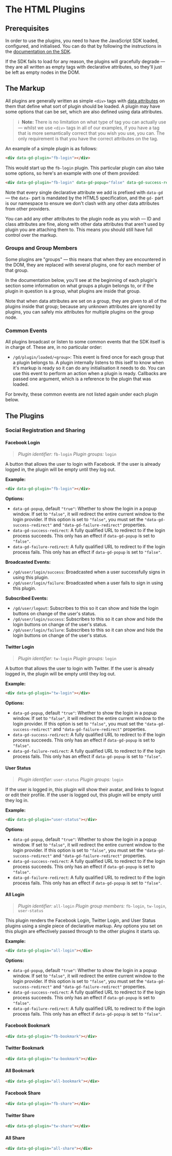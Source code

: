 # The HTML Plugins

## Prerequisites

In order to use the plugins, you need to have the JavaScript SDK loaded, configured, and initialised. You can do that by following the instructions in the [documentation on the SDK](https://github.com/globaldawn/docs/blob/master/sdk/README.md).

If the SDK fails to load for any reason, the plugins will gracefully degrade &mdash; they are all written as empty tags with declarative attributes, so they'll just be left as empty nodes in the DOM.

## The Markup

All plugins are generally written as simple `<div>` tags with [data attributes](http://dev.w3.org/html5/spec/global-attributes.html#embedding-custom-non-visible-data-with-the-data-*-attributes) on them that define what sort of plugin should be loaded. A plugin may have some options that can be set, which are also defined using data attributes.

> :information_source: &nbsp;**Note:** There is no limitation on what type of tag you can actually use &mdash; whilst we use `<div>` tags in all of our examples, if you have a tag that is more semantically correct that you wish you use, you can. The only requirement is that you have the correct attributes on the tag.

An example of a simple plugin is as follows:

```html
<div data-gd-plugin="fb-login"></div>
```

This would start up the `fb-login` plugin. This particular plugin can also take some options, so here's an example with one of them provided:

```html
<div data-gd-plugin="fb-login" data-gd-popup="false" data-gd-success-redirect="http://foo.com/bar" data-gd-failure-redirect="http://foo.com/moo"></div>
```

Note that every single declarative attribute we add is prefixed with `data-gd` &mdash; the `data-` part is mandated by the HTML5 specification, and the `gd-` part is our namespace to ensure we don't clash with any other data attributes from other providers.

You can add any other attributes to the plugin node as you wish &mdash; ID and class attributes are fine, along with other data attributes that aren't used by plugin you are attaching them to. This means you should still have full control over the markup.

### Groups and Group Members

Some plugins are "groups" &mdash; this means that when they are encountered in the DOM, they are replaced with several plugins, one for each member of that group.

In the documentation below, you'll see at the beginning of each plugin's section some information on what groups a plugin belongs to, or if the plugin in question is a group, what plugins are inside that group.

Note that when data attributes are set on a group, they are given to all of the plugins inside that group; because any unknown attributes are ignored by plugins, you can safely mix attributes for multiple plugins on the group node.

### Common Events

All plugins broadcast or listen to some common events that the SDK itself is in charge of. These are, in no particular order:

* `/gd/plugin/loaded/<group>`: This event is fired once for each group that a plugin belongs to. A plugin internally listens to this iself to know when it's markup is ready so it can do any initialisation it needs to do. You can use this event to perform an action when a plugin is ready. Callbacks are passed one argument, which is a reference to the plugin that was loaded.

For brevity, these common events are not listed again under each plugin below.

## The Plugins

### Social Registration and Sharing

#### Facebook Login

> _Plugin identifier:_ `fb-login`
> _Plugin groups:_ `login`

A button that allows the user to login with Facebook. If the user is already logged in, the plugin will be empty until they log out.

**Example:**

```html
<div data-gd-plugin="fb-login"></div>
```

**Options:**

* `data-gd-popup`, default `"true"`: Whether to show the login in a popup window. If set to `"false"`, it will redirect the entire current window to the login provider. If this option is set to `"false"`, you must set the `"data-gd-success-redirect"` and `"data-gd-failure-redirect"` properties.
* `data-gd-success-redirect`: A fully qualified URL to redirect to if the login process succeeds. This only has an effect if `data-gd-popup` is set to `"false"`.
* `data-gd-failure-redirect`: A fully qualified URL to redirect to if the login process fails. This only has an effect if `data-gd-popup` is set to `"false"`.

**Broadcasted Events:**

* `/gd/user/login/success`: Broadcasted when a user successfully signs in using this plugin.
* `/gd/user/login/failure`: Broadcasted when a user fails to sign in using this plugin.

**Subscribed Events:**

* `/gd/user/logout`: Subscribes to this so it can show and hide the login buttons on change of the user's status.
* `/gd/user/login/success`: Subscribes to this so it can show and hide the login buttons on change of the user's status.
* `/gd/user/login/failure`: Subscribes to this so it can show and hide the login buttons on change of the user's status.

#### Twitter Login

> _Plugin identifier:_ `tw-login`
> _Plugin groups:_ `login`

A button that allows the user to login with Twitter. If the user is already logged in, the plugin will be empty until they log out.

**Example:**

```html
<div data-gd-plugin="tw-login"></div>
```

**Options:**

* `data-gd-popup`, default `"true"`: Whether to show the login in a popup window. If set to `"false"`, it will redirect the entire current window to the login provider. If this option is set to `"false"`, you must set the `"data-gd-success-redirect"` and `"data-gd-failure-redirect"` properties.
* `data-gd-success-redirect`: A fully qualified URL to redirect to if the login process succeeds. This only has an effect if `data-gd-popup` is set to `"false"`.
* `data-gd-failure-redirect`: A fully qualified URL to redirect to if the login process fails. This only has an effect if `data-gd-popup` is set to `"false"`.

#### User Status

> _Plugin identifier:_ `user-status`
> _Plugin groups:_ `login`

If the user is logged in, this plugin will show their avatar, and links to logout or edit their profile. If the user is logged out, this plugin will be empty until they log in.

**Example:**

```html
<div data-gd-plugin="user-status"></div>
```

**Options:**

* `data-gd-popup`, default `"true"`: Whether to show the login in a popup window. If set to `"false"`, it will redirect the entire current window to the login provider. If this option is set to `"false"`, you must set the `"data-gd-success-redirect"` and `"data-gd-failure-redirect"` properties.
* `data-gd-success-redirect`: A fully qualified URL to redirect to if the login process succeeds. This only has an effect if `data-gd-popup` is set to `"false"`.
* `data-gd-failure-redirect`: A fully qualified URL to redirect to if the login process fails. This only has an effect if `data-gd-popup` is set to `"false"`.

#### All Login

> _Plugin identifier:_ `all-login`
> _Plugin group members:_ `fb-login`, `tw-login`, `user-status`

This plugin renders the Facebook Login, Twitter Login, and User Status plugins using a single piece of declarative markup. Any options you set on this plugin are effectively passed through to the other plugins it starts up.

**Example:**

```html
<div data-gd-plugin="all-login"></div>
```

**Options:**

* `data-gd-popup`, default `"true"`: Whether to show the login in a popup window. If set to `"false"`, it will redirect the entire current window to the login provider. If this option is set to `"false"`, you must set the `"data-gd-success-redirect"` and `"data-gd-failure-redirect"` properties.
* `data-gd-success-redirect`: A fully qualified URL to redirect to if the login process succeeds. This only has an effect if `data-gd-popup` is set to `"false"`.
* `data-gd-failure-redirect`: A fully qualified URL to redirect to if the login process fails. This only has an effect if `data-gd-popup` is set to `"false"`.

#### Facebook Bookmark

```html
<div data-gd-plugin="fb-bookmark"></div>
```

#### Twitter Bookmark

```html
<div data-gd-plugin="tw-bookmark"></div>
```

#### All Bookmark

```html
<div data-gd-plugin="all-bookmark"></div>
```

#### Facebook Share

```html
<div data-gd-plugin="fb-share"></div>
```

#### Twitter Share

```html
<div data-gd-plugin="tw-share"></div>
```

#### All Share

```html
<div data-gd-plugin="all-share"></div>
```
